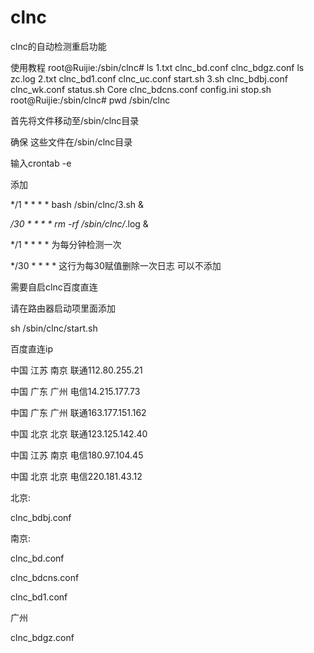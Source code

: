# clnc
clnc的自动检测重启功能

使用教程
root@Ruijie:/sbin/clnc# ls
1.txt            clnc_bd.conf     clnc_bdgz.conf   ls               zc.log
2.txt            clnc_bd1.conf    clnc_uc.conf     start.sh
3.sh             clnc_bdbj.conf   clnc_wk.conf     status.sh
Core             clnc_bdcns.conf  config.ini       stop.sh
root@Ruijie:/sbin/clnc# pwd
/sbin/clnc

首先将文件移动至/sbin/clnc目录

确保 这些文件在/sbin/clnc目录

输入crontab -e 

添加 

*/1 * * * * bash /sbin/clnc/3.sh &   


*/30 * * * * rm -rf /sbin/clnc/*.log &

*/1 * * * * 为每分钟检测一次

*/30 * * * * 这行为每30赋值删除一次日志 可以不添加

需要自启clnc百度直连

请在路由器启动项里面添加

sh /sbin/clnc/start.sh 


百度直连ip

中国 江苏 南京 联通112.80.255.21

中国 广东 广州 电信14.215.177.73

中国 广东 广州 联通163.177.151.162

中国 北京 北京 联通123.125.142.40

中国 江苏 南京 电信180.97.104.45

中国 北京 北京 电信220.181.43.12

北京:

clnc_bdbj.conf

南京:

clnc_bd.conf

clnc_bdcns.conf

clnc_bd1.conf

广州

clnc_bdgz.conf


